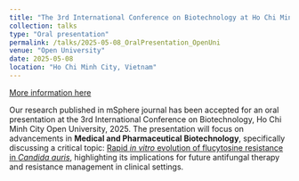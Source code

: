 ```yaml
---
title: "The 3rd International Conference on Biotechnology at Ho Chi Minh City Open University 2025"
collection: talks
type: "Oral presentation"
permalink: /talks/2025-05-08_OralPresentation_OpenUni
venue: "Open University"
date: 2025-05-08
location: "Ho Chi Minh City, Vietnam"
---
```


[More information here](https://biotech.ou.edu.vn/conference-2025/)

Our research published in mSphere journal has been accepted for an oral presentation at the 3rd International Conference on Biotechnology, Ho Chi Minh City Open University, 2025. The presentation will focus on advancements in **Medical and Pharmaceutical Biotechnology**, specifically discussing a critical topic: [Rapid _in vitro_ evolution of flucytosine resistance in _Candida auris_](https://doi.org/10.1128/msphere.00977-24), highlighting its implications for future antifungal therapy and resistance management in clinical settings.
